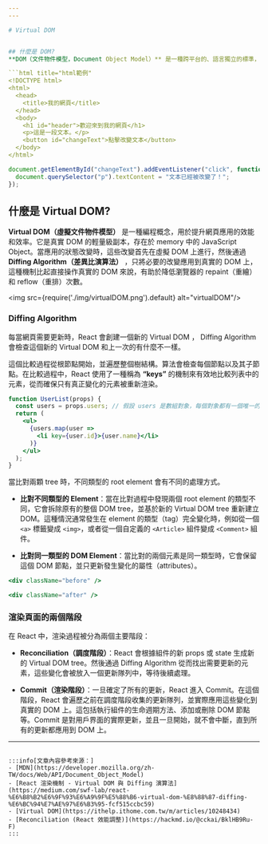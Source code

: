 ```yaml
---
---

# Virtual DOM


## 什麼是 DOM?
**DOM（文件物件模型，Document Object Model）** 是一種跨平台的、語言獨立的標準，用於表示和與 HTML 、 XML 和 SVG 文件互動。當瀏覽器加載一個網頁時，首先會解析 HTML 代碼，根據 HTML 標籤和文本建立一個 node tree（節點樹），這個 tree structure（樹狀結構）正是 DOM，它允許 CSS 來設定樣式與 JavaScript 讀取和修改網頁的結構和內容。

```html title="html範例"
<!DOCTYPE html>
<html>
  <head>
    <title>我的網頁</title>
  </head>
  <body>
    <h1 id="header">歡迎來到我的網頁</h1>
    <p>這是一段文本。</p>
    <button id="changeText">點擊改變文本</button>
  </body>
</html>
```

```js title="可以使用 JavaScript 和 DOM API 來動態地與這些元素互動"
document.getElementById("changeText").addEventListener("click", function() {
  document.querySelector("p").textContent = "文本已經被改變了！";
});
```

## 什麼是 Virtual DOM?

**Virtual DOM（虛擬文件物件模型）** 是一種編程概念，用於提升網頁應用的效能和效率。它是真實 DOM 的輕量級副本，存在於 memory 中的 JavaScript Object。當應用的狀態改變時，這些改變首先在虛擬 DOM 上進行，然後通過 **Diffing Algorithm（差異比演算法）** ，只將必要的改變應用到真實的 DOM 上，這種機制比起直接操作真實的 DOM 來說，有助於降低瀏覽器的 repaint（重繪）和 reflow（重排）次數。

<img src={require('./img/virtualDOM.png').default} alt="virtualDOM"/>

### Diffing Algorithm
每當網頁需要更新時，React 會創建一個新的 Virtual DOM ， Diffing Algorithm 會檢查這個新的 Virtual DOM 和上一次的有什麼不一樣。

這個比較過程從根節點開始，並遍歷整個樹結構。算法會檢查每個節點以及其子節點。在比較過程中，React 使用了一種稱為 **“keys”** 的機制來有效地比較列表中的元素，從而確保只有真正變化的元素被重新渲染。

```jsx title="keys範例"
function UserList(props) {
  const users = props.users; // 假設 users 是數組對象，每個對象都有一個唯一的 id 屬性
  return (
    <ul>
      {users.map(user =>
        <li key={user.id}>{user.name}</li>
      )}
    </ul>
  );
}
```

當比對兩顆 tree 時，不同類型的 root element 會有不同的處理方式。

- **比對不同類型的 Element**：當在比對過程中發現兩個 root element 的類型不同，它會拆除原有的整個 DOM tree，並基於新的 Virtual DOM tree 重新建立 DOM。這種情況通常發生在 element 的類型（tag）完全變化時，例如從一個 `<a>` 標籤變成 `<img>`，或者從一個自定義的 `<Article>` 組件變成 `<Comment>` 組件。

- **比對同一類型的 DOM Element**：當比對的兩個元素是同一類型時，它會保留這個 DOM 節點，並只更新發生變化的屬性（attributes）。
```jsx title="只需要修改 DOM 節點上的 className"
<div className="before" />

<div className="after" />
```

### 渲染頁面的兩個階段
在 React 中，渲染過程被分為兩個主要階段：

- **Reconciliation（調度階段）**：React 會根據組件的新 props 或 state 生成新的 Virtual DOM tree。然後通過 Diffing Algorithm 從而找出需要更新的元素，這些變化會被放入一個更新隊列中，等待後續處理。

- **Commit（渲染階段）**：一旦確定了所有的更新，React 進入 Commit。在這個階段，React 會遍歷之前在調度階段收集的更新隊列，並實際應用這些變化到真實的 DOM 上。這包括執行組件的生命週期方法、添加或刪除 DOM 節點等。Commit 是對用戶界面的實際更新，並且一旦開始，就不會中斷，直到所有的更新都應用到 DOM 上。

---
```

:::info[文章內容參考來源：]
- [MDN](https://developer.mozilla.org/zh-TW/docs/Web/API/Document_Object_Model)
- [React 渲染機制 - Virtual DOM 與 Diffing 演算法](https://medium.com/swf-lab/react-%E6%B8%B2%E6%9F%93%E6%A9%9F%E5%88%B6-virtual-dom-%E8%88%87-diffing-%E6%BC%94%E7%AE%97%E6%B3%95-fcf515ccbc59)
- [Virtual DOM](https://ithelp.ithome.com.tw/m/articles/10248434)
- [Reconciliation (React 效能調整)](https://hackmd.io/@cckai/BklHB9Ru-F)
:::